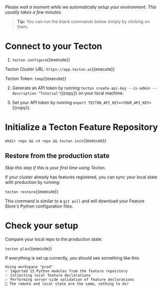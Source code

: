 *Please wait a moment while we automatically setup your environment. This usually takes a few minutes.*

> **Tip:** You can run the black commands below simply by clicking on them.

# Connect to your Tecton 

1. `tecton configure`{{execute}}

  Tecton Cluster URL: `https://app.tecton.ai`{{execute}}

  Tecton Token: `temp`{{execute}}

2. Generate an API token by running `tecton create-api-key --is-admin --description "Tutorial"`{{copy}} on your local machine.

3. Set your API token by running `export TECTON_API_KEY=<YOUR_API_KEY>`{{copy}}.

# Initialize a Tecton Feature Repository

`mkdir repo && cd repo && tecton init`{{execute}}

## Restore from the production state

*Skip this step if this is your first time using Tecton.*

If your cluster already has features registered, you can sync your local state with production by running:

`tecton restore`{{execute}}

This command is similar to a `git pull` and will download your Feature Store's Python configuration files.

# Check your setup

Compare your local repo to the production state:

`tecton plan`{{execute}}

If everything is set up correctly, you should see something like this:

```
Using workspace "prod"
✅ Imported 13 Python modules from the feature repository
✅ Collecting local feature declarations
✅ Performing server-side validation of feature declarations
🎉 The remote and local state are the same, nothing to do!
```
<!--  -->